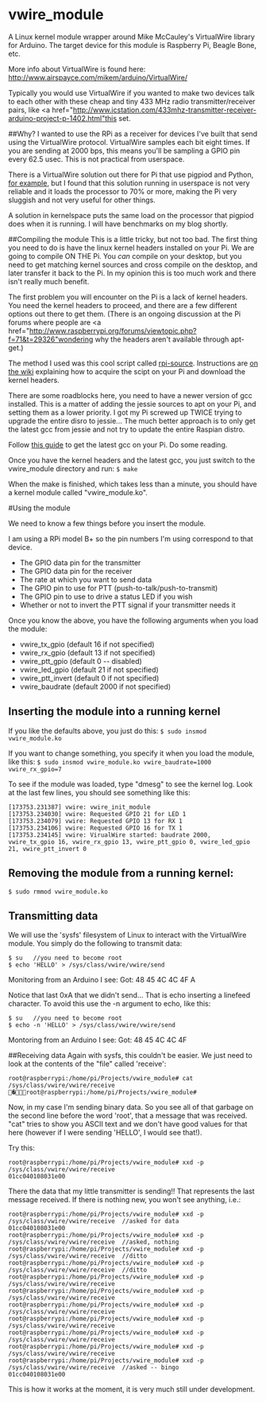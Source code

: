 # vwire_module
A Linux kernel module wrapper around Mike McCauley's VirtualWire library for Arduino.
The target device for this module is Raspberry Pi, Beagle Bone, etc.

More info about VirtualWire is found here:  http://www.airspayce.com/mikem/arduino/VirtualWire/

Typically you would use VirtualWire if you wanted to make two devices talk to each other with these cheap and tiny 433 MHz radio transmitter/receiver pairs, like <a href="http://www.icstation.com/433mhz-transmitter-receiver-arduino-project-p-1402.html"this set</a>.

##Why?
I wanted to use the RPi as a receiver for devices I've built that send using the VirtualWire protocol.  VirtualWire samples each bit eight times.  If you are sending at 2000 bps, this means you'll be sampling a GPIO pin every 62.5 usec.  This is not practical from userspace.  

There is a VirtualWire solution out there for Pi that use pigpiod and Python, <a href="http://www.raspberrypi.org/forums/viewtopic.php?t=84596&p=598087">for example</a>, but I found that this solution running in userspace is not very reliable and it loads the processor to 70% or more, making the Pi very sluggish and not very useful for other things.

A solution in kernelspace puts the same load on the processor that pigpiod does when it is running.  I will have benchmarks on my blog shortly.

##Compiling the module
This is a little tricky, but not too bad.  The first thing you need to do is have the linux kernel headers installed on your Pi.  We are going to compile ON THE Pi.  You *can* compile on your desktop, but you need to get matching kernel sources and cross compile on the desktop, and later transfer it back to the Pi.  In my opinion this is too much work and there isn't really much benefit.

The first problem you will encounter on the Pi is a lack of kernel headers.  You need the kernel headers to proceed, and there are a few different options out there to get them.  (There is an ongoing discussion at the Pi forums where people are <a href="http://www.raspberrypi.org/forums/viewtopic.php?f=71&t=29326"wondering why</a> the headers aren't available through apt-get.)

The method I used was this cool script called <a href="https://github.com/notro/rpi-source">rpi-source</a>.  Instructions are <a href="https://github.com/notro/rpi-source/wiki">on the wiki</a> explaining how to acquire the scipt on your Pi and download the kernel headers.

There are some roadblocks here, you need to have a newer version of gcc installed.  This is a matter of adding the jessie sources to apt on your Pi, and setting them as a lower priority.  I got my Pi screwed up TWICE trying to upgrade the entire disro to jessie...  The much better approach is to only get the latest gcc from jessie and not try to update the entire Raspian distro.

Follow <a href="https://github.com/notro/rpi-source/wiki#install-gcc-48">this guide</a> to get the latest gcc on your Pi.  Do some reading.

Once you have the kernel headers and the latest gcc, you just switch to the vwire_module directory and run:
```$ make```

When the make is finished, which takes less than a minute, you should have a kernel module called "vwire_module.ko".

#Using the module

We need to know a few things before you insert the module.

I am using a RPi model B+ so the pin numbers I'm using correspond to that device.

* The GPIO data pin for the transmitter
* The GPIO data pin for the receiver
* The rate at which you want to send data
* The GPIO pin to use for PTT (push-to-talk/push-to-transmit)
* The GPIO pin to use to drive a status LED if you wish
* Whether or not to invert the PTT signal if your transmitter needs it

Once you know the above, you have the following arguments when you load the module:

* vwire_tx_gpio (default 16 if not specified)
* vwire_rx_gpio (default 13 if not specified)
* vwire_ptt_gpio (default 0 -- disabled)
* vwire_led_gpio (default 21 if not specified)
* vwire_ptt_invert (default 0 if not specified)
* vwire_baudrate (default 2000 if not specified)

## Inserting the module into a running kernel
If you like the defaults above, you just do this:
```$ sudo insmod vwire_module.ko```

If you want to change something, you specify it when you load the module, like this:
```$ sudo insmod vwire_module.ko vwire_baudrate=1000 vwire_rx_gpio=7```

To see if the module was loaded, type "dmesg" to see the kernel log.  Look at the last few lines, you should see something like this:
```
[173753.231387] vwire: vwire_init_module
[173753.234030] vwire: Requested GPIO 21 for LED 1
[173753.234079] vwire: Requested GPIO 13 for RX 1
[173753.234106] vwire: Requested GPIO 16 for TX 1
[173753.234145] vwire: VirualWire started: baudrate 2000, vwire_tx_gpio 16, vwire_rx_gpio 13, vwire_ptt_gpio 0, vwire_led_gpio 21, vwire_ptt_invert 0
```

## Removing the module from a running kernel:
```$ sudo rmmod vwire_module.ko```

## Transmitting data
We will use the 'sysfs' filesystem of Linux to interact with the VirtualWire module.  You simply do the following to transmit data:

```
$ su   //you need to become root
$ echo 'HELLO' > /sys/class/vwire/vwire/send
```
Monitoring from an Arduino I see:
Got: 48 45 4C 4C 4F A 

Notice that last 0xA that we didn't send...  That is echo inserting a linefeed character.  To avoid this use the -n argument to echo, like this:

```
$ su   //you need to become root
$ echo -n 'HELLO' > /sys/class/vwire/vwire/send
```
Montoring from an Arduino I see:
Got: 48 45 4C 4C 4F 

##Receiving data
Again with sysfs, this couldn't be easier.  We just need to look at the contents of the "file" called 'receive':

```
root@raspberrypi:/home/pi/Projects/vwire_module# cat /sys/class/vwire/vwire/receive
�root@raspberrypi:/home/pi/Projects/vwire_module# 
```

Now, in my case I'm sending binary data.  So you see all of that garbage on the second line before the word 'root', that a message that was received.  "cat" tries to show you ASCII text and we don't have good values for that here (however if I were sending 'HELLO', I would see that!).

Try this:

```
root@raspberrypi:/home/pi/Projects/vwire_module# xxd -p /sys/class/vwire/vwire/receive
01cc040108031e00
```

There the data that my little transmitter is sending!!  That represents the last message received.  If there is nothing new, you won't see anything, i.e.:

```
root@raspberrypi:/home/pi/Projects/vwire_module# xxd -p /sys/class/vwire/vwire/receive  //asked for data
01cc040108031e00
root@raspberrypi:/home/pi/Projects/vwire_module# xxd -p /sys/class/vwire/vwire/receive  //asked, nothing
root@raspberrypi:/home/pi/Projects/vwire_module# xxd -p /sys/class/vwire/vwire/receive  //ditto
root@raspberrypi:/home/pi/Projects/vwire_module# xxd -p /sys/class/vwire/vwire/receive  //ditto
root@raspberrypi:/home/pi/Projects/vwire_module# xxd -p /sys/class/vwire/vwire/receive
root@raspberrypi:/home/pi/Projects/vwire_module# xxd -p /sys/class/vwire/vwire/receive
root@raspberrypi:/home/pi/Projects/vwire_module# xxd -p /sys/class/vwire/vwire/receive
root@raspberrypi:/home/pi/Projects/vwire_module# xxd -p /sys/class/vwire/vwire/receive
root@raspberrypi:/home/pi/Projects/vwire_module# xxd -p /sys/class/vwire/vwire/receive
root@raspberrypi:/home/pi/Projects/vwire_module# xxd -p /sys/class/vwire/vwire/receive
root@raspberrypi:/home/pi/Projects/vwire_module# xxd -p /sys/class/vwire/vwire/receive  //asked -- bingo
01cc040108031e00
```

This is how it works at the moment, it is very much still under development.
